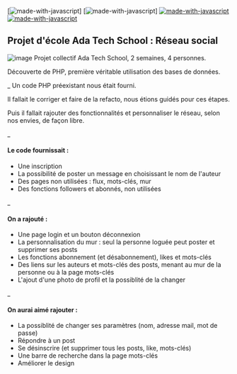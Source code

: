 [![made-with-javascript](https://img.shields.io/badge/Made%20with-HTML-326996.svg)]
[![made-with-javascript](https://img.shields.io/badge/Made%20with-CSS-326996.svg)]
[![made-with-javascript](https://img.shields.io/badge/Made%20with-PHP-326996.svg)](https://www.php.net/)
[![made-with-javascript](https://img.shields.io/badge/Made%20with-MySQL-326996.svg)](https://www.mysql.com/fr/)

## Projet d'école Ada Tech School : Réseau social
![image](https://github.com/EdithMenechi/projet-reseau-social-PHP/assets/146751517/75ce5760-4623-4cf3-a3e5-0657d27eeded)
Projet collectif Ada Tech School, 2 semaines, 4 personnes.

Découverte de PHP, première véritable utilisation des bases de données.

_
Un code PHP préexistant nous était fourni.

Il fallait le corriger et faire de la refacto, nous étions guidés pour ces étapes.

Puis il fallait rajouter des fonctionnalités et personnaliser le réseau, selon nos envies, de façon libre.

_

#### Le code fournissait :
- Une inscription
- La possibilité de poster un message en choisissant le nom de l'auteur
- Des pages non utilisées : flux, mots-clés, mur
- Des fonctions followers et abonnés, non utilisées

_

#### On a rajouté :
- Une page login et un bouton déconnexion
- La personnalisation du mur : seul la personne loguée peut poster et supprimer ses posts
- Les fonctions abonnement (et désabonnement), likes et mots-clés
- Des liens sur les auteurs et mots-clés des posts, menant au mur de la personne ou à la page mots-clés
- L'ajout d'une photo de profil et la possiblité de la changer

_

#### On aurai aimé rajouter :
- La possiblité de changer ses paramètres (nom, adresse mail, mot de passe)
- Répondre à un post
- Se désinscrire (et supprimer tous les posts, like, mots-clés)
- Une barre de recherche dans la page mots-clés
- Améliorer le design

